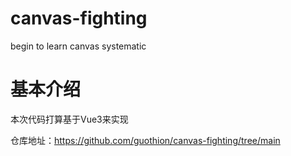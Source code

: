 # canvas-fighting
begin to learn canvas systematic


# 基本介绍
本次代码打算基于Vue3来实现

仓库地址：https://github.com/guothion/canvas-fighting/tree/main